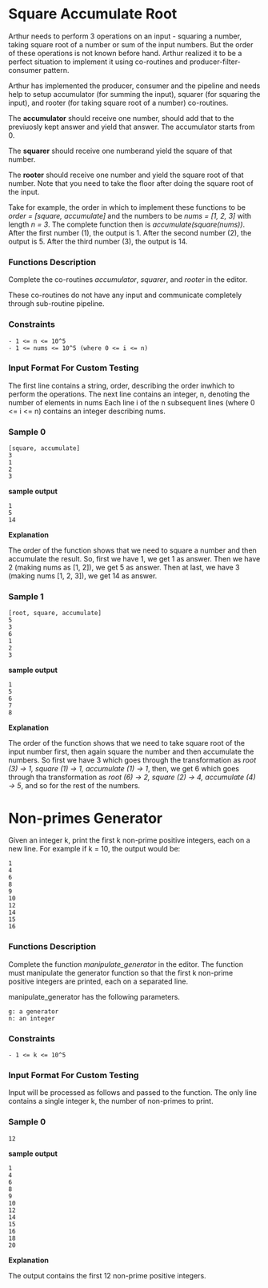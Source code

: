 # Square Accumulate Root

Arthur needs to perform 3 operations on an input - squaring a number, taking square root of a number or
sum of the input numbers. But the order of these operations is not known before hand. Arthur realized it
to be a perfect situation to implement it using co-routines and producer-filter-consumer pattern.

Arthur has implemented the producer, consumer and the pipeline and needs help to setup accumulator (for
summing the input), squarer (for squaring the input), and rooter (for taking square root of a number)
co-routines.

The **accumulator** should receive one number, should add that to the previuosly kept answer and yield
that answer. The accumulator starts from 0.

The **squarer** should receive one numberand yield the square of that number.

The **rooter** should receive one number and yield the square root of that number. Note that you need to
take the floor after doing the square root of the input.

Take for example, the order in which to implement these functions to be *order = [square, accumulate]* and
the numbers to be *nums = [1, 2, 3]* with length *n = 3*. The complete function then is
*accumulate(square(nums))*. After the first number (1), the output is 1. After the second number (2), the
output is 5. After the third number (3), the output is 14.

### Functions Description

Complete the co-routines *accumulator*, *squarer*, and *rooter* in the editor.

These co-routines do not have any input and communicate completely through sub-routine pipeline.

### Constraints

    - 1 <= n <= 10^5
    - 1 <= nums <= 10^5 (where 0 <= i <= n)
    
### Input Format For Custom Testing

The first line contains a string, order, describing the order inwhich to perform the operations.
The next line contains an integer, n, denoting the number of elements in nums
Each line i of the n subsequent lines (where 0 <= i <= n) contains an integer describing nums.

### Sample 0

```
[square, accumulate]
3
1
2
3
```

**sample output**

```
1
5
14
```

**Explanation**

The order of the function shows that we need to square a number and then accumulate the result.
So, first we have 1, we get 1 as answer. Then we have 2 (making nums as [1, 2]), we get 5 as answer.
Then at last, we have 3 (making nums [1, 2, 3]), we get 14 as answer.

### Sample 1

```
[root, square, accumulate]
5
3
6
1
2
3
```

**sample output**

```
1
5
6
7
8
```

**Explanation**

The order of the function shows that we need to take square root of the input number first, then again
square the number and then accumulate the numbers. So first we have 3 which goes through the transformation
as *root (3) -> 1, square (1) -> 1, accumulate (1) -> 1*, then, we get 6 which goes through tha transformation
as *root (6) -> 2, square (2) -> 4, accumulate (4) -> 5*, and so for the rest of the numbers.




# Non-primes Generator

Given an integer k, print the first k non-prime positive integers, each on a new line. For example
if k = 10, the output would be:
    
```
1
4
6
8
9
10
12
14
15
16
```

### Functions Description

Complete the function *manipulate_generator* in the editor. The function must manipulate the
generator function so that the first k non-prime positive integers are printed, each on a separated
line.

manipulate_generator has the following parameters.
    
    g: a generator
    n: an integer

### Constraints

    - 1 <= k <= 10^5
    
### Input Format For Custom Testing

Input will be processed as follows and passed to the function.
The only line contains a single integer k, the number of non-primes to print.

### Sample 0

```
12
```

**sample output**

```
1
4
6
8
9
10
12
14
15
16
18
20
```

**Explanation**

The output contains the first 12 non-prime positive integers.